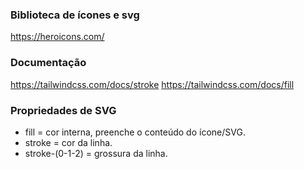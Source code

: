 ### Biblioteca de ícones e svg

https://heroicons.com/

### Documentação

https://tailwindcss.com/docs/stroke
https://tailwindcss.com/docs/fill

### Propriedades de SVG

- fill = cor interna, preenche o conteúdo do ícone/SVG.
- stroke = cor da linha.
- stroke-(0-1-2) = grossura da linha.
